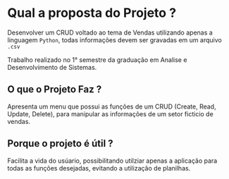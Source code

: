 


Qual a proposta do Projeto ?
=========
Desenvolver um CRUD voltado ao tema de Vendas utilizando apenas a linguagem `Python`, todas informações devem ser gravadas em um arquivo `.csv`

Trabalho realizado no 1° semestre da graduação em Analise e Desenvolvimento de Sistemas.


O que o Projeto Faz ?
-
Apresenta um menu que possui as funções de um CRUD (Create, Read, Update, Delete), para manipular as informações de um setor ficticio de vendas.


Porque o projeto é útil ?
-
Facilita a vida do usúario, possibilitando utilziar apenas a aplicação para todas as funções desejadas, evitando a utilização de planilhas.

